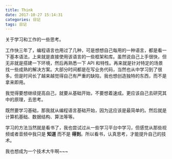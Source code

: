 ```yaml
---
title: Think
date: 2017-10-27 15:14:31
categories: 日记
tags: 日记
---
```


关于学习和工作的一些思考。

<!-- more -->

工作快三年了，编程语言也用过了几种，可是想想自己每用的一种语言，都是看一下基本语法，上来就是直接使用该语言的一些框架和库。虽然说自己上手很快，但无非就是搭建一下环境，然后再熟悉一下 API 和特性。再来就是针对特定的场景找一些成熟的解决方案。大部分时间都是在写业务代码，当然也从中学习到了很多。但是时间长了越来越觉得自己有严重的缺陷，我也想创造独特的东西，而不是拿来即用。

我觉得要想继续提高自己，就要从基础开始，不要想着速成。更应该自己去研究其中的原理，去思考。

既然要学习基础，那我就从编程语言基础开始，因为这应该是最简单的。然后就是计算机基础、数据结构、算法等等。

学习的方法当然就是看书了，我也尝试过从一些学习平台中学习，但感觉从那些视频或者音频中我只是 **知道** 而不是 **得到**。所以看书，认真思考，才能提升自己的技术。

我也想成为一个技术大牛啊~~~